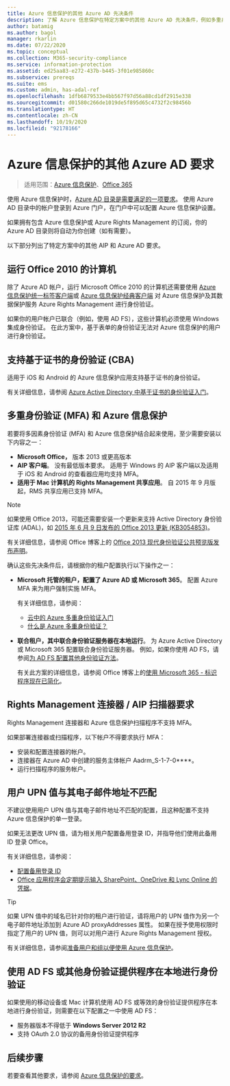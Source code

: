 ```yaml
---
title: Azure 信息保护的其他 Azure AD 先决条件
description: 了解 Azure 信息保护在特定方案中的其他 Azure AD 先决条件，例如多重身份验证或基于证书的身份验证，或使用 Office 2010 的计算机等。
author: batamig
ms.author: bagol
manager: rkarlin
ms.date: 07/22/2020
ms.topic: conceptual
ms.collection: M365-security-compliance
ms.service: information-protection
ms.assetid: ed25aa83-e272-437b-b445-3f01e985860c
ms.subservice: prereqs
ms.suite: ems
ms.custom: admin, has-adal-ref
ms.openlocfilehash: 1dfb6879533e4bb567f97d56a88cd1df2915e338
ms.sourcegitcommit: d01580c266de1019de5f895d65c4732f2c98456b
ms.translationtype: HT
ms.contentlocale: zh-CN
ms.lasthandoff: 10/19/2020
ms.locfileid: "92178166"
---
```

# <a name="additional-azure-ad-requirements-for-azure-information-protection"></a>Azure 信息保护的其他 Azure AD 要求

>适用范围：[Azure 信息保护](https://azure.microsoft.com/pricing/details/information-protection)、[Office 365](https://download.microsoft.com/download/E/C/F/ECF42E71-4EC0-48FF-AA00-577AC14D5B5C/Azure_Information_Protection_licensing_datasheet_EN-US.pdf)

使用 Azure 信息保护时，[Azure AD 目录是需要满足的一项要求](requirements.md#azure-active-directory)。 使用 Azure AD 目录中的帐户登录到 Azure 门户，在门户中可以配置 Azure 信息保护设置。

如果拥有包含 Azure 信息保护或 Azure Rights Management 的订阅，你的 Azure AD 目录则将自动为你创建（如有需要）。

以下部分列出了特定方案中的其他 AIP 和 Azure AD 要求。 

## <a name="computers-running-office-2010"></a>运行 Office 2010 的计算机

除了 Azure AD 帐户，运行 Microsoft Office 2010 的计算机还需要使用 [Azure 信息保护统一标签客户端](./rms-client/aip-clientv2.md)或 [Azure 信息保护经典客户端](./rms-client/aip-client.md) 对 Azure 信息保护及其数据保护服务 Azure Rights Management 进行身份验证。

如果你的用户帐户已联合（例如，使用 AD FS），这些计算机必须使用 Windows 集成身份验证。 在此方案中，基于表单的身份验证无法对 Azure 信息保护的用户进行身份验证。

## <a name="support-for-certificate-based-authentication-cba"></a>支持基于证书的身份验证 (CBA)

适用于 iOS 和 Android 的 Azure 信息保护应用支持基于证书的身份验证。 

有关详细信息，请参阅 [Azure Active Directory 中基于证书的身份验证入门](/azure/active-directory/active-directory-certificate-based-authentication-get-started)。

## <a name="multi-factor-authentication-mfa-and-azure-information-protection"></a>多重身份验证 (MFA) 和 Azure 信息保护

若要将多因素身份验证 (MFA) 和 Azure 信息保护结合起来使用，至少需要安装以下内容之一：

- **Microsoft Office，** 版本 2013 或更高版本
- **AIP 客户端**。 没有最低版本要求。 适用于 Windows 的 AIP 客户端以及适用于 iOS 和 Android 的查看器应用均支持 MFA。
- **适用于 Mac 计算机的 Rights Management 共享应用**。 自 2015 年 9 月版起，RMS 共享应用已支持 MFA。

> [!NOTE]
> 如果使用 Office 2013，可能还需要安装一个更新来支持 Active Directory 身份验证库 (ADAL)，如 [2015 年 6 月 9 日发布的 Office 2013 更新 (KB3054853)](https://support.microsoft.com/kb/3054853)。 
>
> 有关详细信息，请参阅 Office 博客上的 [Office 2013 现代身份验证公共预览版发布声明](https://blogs.office.com/2015/03/23/office-2013-modern-authentication-public-preview-announced/)。       

确认这些先决条件后，请根据你的租户配置执行以下操作之一：

- **Microsoft 托管的租户，配置了 Azure AD 或 Microsoft 365**。 配置 Azure MFA 来为用户强制实施 MFA。 

    有关详细信息，请参阅： 
    - [云中的 Azure 多重身份验证入门](/multi-factor-authentication/multi-factor-authentication-get-started-cloud)
    - [什么是 Azure 多重身份验证？](/multi-factor-authentication/multi-factor-authentication)

- **联合租户，其中联合身份验证服务器在本地运行**。 为 Azure Active Directory 或 Microsoft 365 配置联合身份验证服务器。 例如，如果你使用 AD FS，请参阅[为 AD FS 配置其他身份验证方法](/windows-server/identity/ad-fs/operations/configure-additional-authentication-methods-for-ad-fs)。 

    有关此方案的详细信息，请参阅 Office 博客上的[使用 Microsoft 365 - 标识程序现在已简化](https://blogs.office.com/2014/01/30/the-works-with-office-365-identity-program-now-streamlined/)。 

## <a name="rights-management-connector--aip-scanner-requirements"></a>Rights Management 连接器 / AIP 扫描器要求

Rights Management 连接器和 Azure 信息保护扫描程序不支持 MFA。 

如果部署连接器或扫描程序，以下帐户不得要求执行 MFA：

- 安装和配置连接器的帐户。
- 连接器在 Azure AD 中创建的服务主体帐户 Aadrm_S-1-7-0****。
- 运行扫描程序的服务帐户。

## <a name="user-upn-values-dont-match-their-email-addresses"></a>用户 UPN 值与其电子邮件地址不匹配

不建议使用用户 UPN 值与其电子邮件地址不匹配的配置，且这种配置不支持 Azure 信息保护的单一登录。

如果无法更改 UPN 值，请为相关用户配置备用登录 ID，并指导他们使用此备用 ID 登录 Office。 

有关详细信息，请参阅：

- [配置备用登录 ID](/windows-server/identity/ad-fs/operations/configuring-alternate-login-id)
- [Office 应用程序会定期提示输入 SharePoint、OneDrive 和 Lync Online 的凭据](https://support.microsoft.com/help/2913639/office-applications-periodically-prompt-for-credentials-to-sharepoint-online,-onedrive,-and-lync-online)。

> [!TIP]
> 如果 UPN 值中的域名已针对你的租户进行验证，请将用户的 UPN 值作为另一个电子邮件地址添加到 Azure AD proxyAddresses 属性。 如果在授予使用权限时指定了用户的 UPN 值，则可以对用户进行 Azure Rights Management 授权。 

有关详细信息，请参阅[准备用户和组以便使用 Azure 信息保护](prepare.md)。

## <a name="authenticating-on-premises-using-adfs-or-another-authentication-provider"></a>使用 AD FS 或其他身份验证提供程序在本地进行身份验证

如果使用的移动设备或 Mac 计算机使用 AD FS 或等效的身份验证提供程序在本地进行身份验证，则需要在以下配置之一中使用 AD FS：

- 服务器版本不得低于 **Windows Server 2012 R2**
- 支持 OAuth 2.0 协议的备用身份验证提供程序

## <a name="next-steps"></a>后续步骤
若要查看其他要求，请参阅 [Azure 信息保护的要求](requirements.md)。
